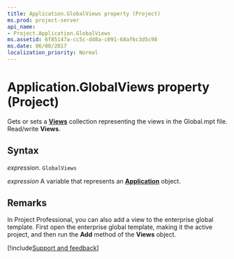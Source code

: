 ```yaml
---
title: Application.GlobalViews property (Project)
ms.prod: project-server
api_name:
- Project.Application.GlobalViews
ms.assetid: 6f85147a-cc5c-dd8a-c091-68af6c3d5c98
ms.date: 06/08/2017
localization_priority: Normal
---
```



# Application.GlobalViews property (Project)

Gets or sets a  **[Views](Project.View.md)** collection representing the views in the Global.mpt file. Read/write **Views**.


## Syntax

_expression_. `GlobalViews`

_expression_ A variable that represents an **[Application](Project.Application.md)** object.


## Remarks

 In Project Professional, you can also add a view to the enterprise global template. First open the enterprise global template, making it the active project, and then run the **Add** method of the **Views** object.

[!include[Support and feedback](~/includes/feedback-boilerplate.md)]